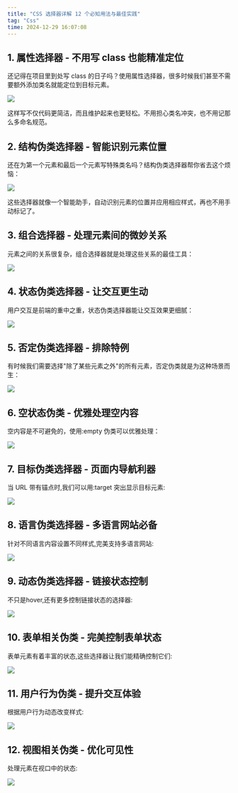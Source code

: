 ```yaml
---
title: "CSS 选择器详解 12 个必知用法与最佳实践"
tag: "Css"
time: 2024-12-29 16:07:08
---
```


## 1\. 属性选择器 - 不用写 class 也能精准定位

还记得在项目里到处写 class 的日子吗？使用属性选择器，很多时候我们甚至不需要额外添加类名就能定位到目标元素。

<img src="../imgs/131/01.webp" />

这样写不仅代码更简洁，而且维护起来也更轻松。不用担心类名冲突，也不用记那么多命名规范。

## 2\. 结构伪类选择器 - 智能识别元素位置

还在为第一个元素和最后一个元素写特殊类名吗？结构伪类选择器帮你省去这个烦恼：

<img src="../imgs/131/02.webp" />

这些选择器就像一个智能助手，自动识别元素的位置并应用相应样式，再也不用手动标记了。

## 3\. 组合选择器 - 处理元素间的微妙关系

元素之间的关系很复杂，组合选择器就是处理这些关系的最佳工具：

<img src="../imgs/131/03.webp" />

## 4\. 状态伪类选择器 - 让交互更生动

用户交互是前端的重中之重，状态伪类选择器能让交互效果更细腻：

<img src="../imgs/131/04.webp" />

## 5\. 否定伪类选择器 - 排除特例

有时候我们需要选择"除了某些元素之外"的所有元素，否定伪类就是为这种场景而生：

<img src="../imgs/131/05.webp" />

## 6\. 空状态伪类 - 优雅处理空内容

空内容是不可避免的，使用:empty 伪类可以优雅处理：

<img src="../imgs/131/06.webp" />

## 7\. 目标伪类选择器 - 页面内导航利器

当 URL 带有锚点时,我们可以用:target 突出显示目标元素:

<img src="../imgs/131/07.webp" />

## 8\. 语言伪类选择器 - 多语言网站必备

针对不同语言内容设置不同样式,完美支持多语言网站:

<img src="../imgs/131/08.webp" />

## 9\. 动态伪类选择器 - 链接状态控制

不只是hover,还有更多控制链接状态的选择器:

<img src="../imgs/131/09.webp" />

## 10\. 表单相关伪类 - 完美控制表单状态

表单元素有着丰富的状态,这些选择器让我们能精确控制它们:

<img src="../imgs/131/10.webp" />

## 11\. 用户行为伪类 - 提升交互体验

根据用户行为动态改变样式:

<img src="../imgs/131/11.webp" />

## 12\. 视图相关伪类 - 优化可见性

处理元素在视口中的状态:

<img src="../imgs/131/12.webp" />